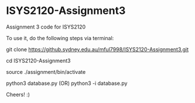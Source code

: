 # ISYS2120-Assignment3
Assignment 3 code for ISYS2120

To use it, do the following steps via terminal:

git clone https://github.sydney.edu.au/mful7998/ISYS2120-Assignment3.git

cd ISYS2120-Assignment3

source ./assignment/bin/activate

python3 database.py (OR) python3 -i database.py

Cheers! :)
